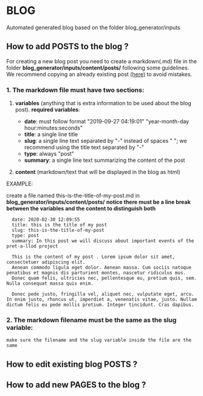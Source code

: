 # BLOG 

Automated generated blog based on the folder blog_generator/inputs

## How to **add** POSTS to the blog ?

For creating a new blog post you need to create a markdown(.md) file in the folder **blog_generator/inputs/content/posts/** following some guidelines.
We recommend copying an already existing post [(here)](https://github.com/Pret-a-LLOD/pret-a-llod.github.io/tree/master/blog_generator/inputs/content/posts) to avoid mistakes.

### 1. The markdown file must have two sections:

  1. **variables** (anything that is extra information to be used about the blog post). **required variables**:
      - **date**: must follow format "2019-09-27 04:19:01" "year-month-day hour:minutes:seconds"
      - **title**: a single line title
      - **slug**: a single line text separated by "-" instead of spaces " "; we recommend using the title text separated by "-"
      - **type**: always "post"
      - **summary**: a single line text summarizing the content of the post 
      
  2. **content** (markdown/text that will be displayed in the blog as html)
  
  EXAMPLE:
  
  create a file named this-is-the-title-of-my-post.md in **blog_generator/inputs/content/posts/**
  **notice there must be a line break between the variables and the content to distinguish both**
  
  ```
    date: 2020-02-30 12:09:55
    title: this is the title of my post
    slug: this-is-the-title-of-my-post
    type: post
    summary: In this post we will discuss about important events of the pret-a-llod project

    This is the content of my post . Lorem ipsum dolor sit amet, consectetuer adipiscing elit. 
    Aenean commodo ligula eget dolor. Aenean massa. Cum sociis natoque penatibus et magnis dis parturient montes, nascetur ridiculus mus. 
    Donec quam felis, ultricies nec, pellentesque eu, pretium quis, sem. Nulla consequat massa quis enim. 
    
    Donec pede justo, fringilla vel, aliquet nec, vulputate eget, arcu. In enim justo, rhoncus ut, imperdiet a, venenatis vitae, justo. Nullam dictum felis eu pede mollis pretium. Integer tincidunt. Cras dapibus. 
  ```
### 2. The markdown filename must be the same as the slug variable:
    make sure the filename and the slug variable inside the file are the same
    
## How to **edit** existing blog POSTS ?


## How to **add** new PAGES to the blog ?

